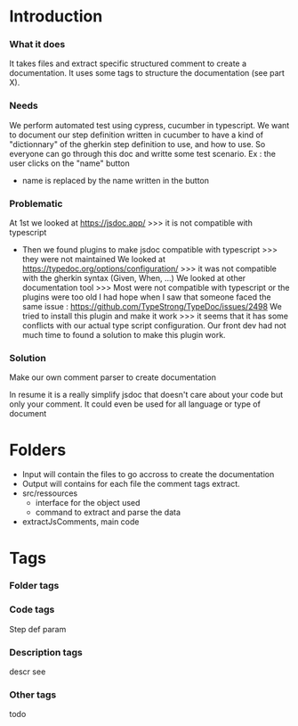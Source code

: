 # Introduction
### What it does  
It takes files and extract specific structured comment to create a documentation.
It uses some tags to structure the documentation (see part X).

### Needs
We perform automated test using cypress, cucumber in typescript.
We want to document our step definition written in cucumber to have a kind of "dictionnary" of the gherkin step definition to use, and how to use.
So everyone can go through this doc and writte some test scenario.
Ex : the user clicks on the "name" button 
* name is replaced by the name written in the button

### Problematic
At 1st we looked at https://jsdoc.app/  >>> it is not compatible with typescript
* Then we found plugins to make jsdoc compatible with typescript >>> they were not maintained
We looked at https://typedoc.org/options/configuration/ >>> it was not compatible with the gherkin syntax (Given, When, ...)
We looked at other documentation tool >>> Most were not compatible with typescript or the plugins were too old
I had hope when I saw that someone faced the same issue : https://github.com/TypeStrong/TypeDoc/issues/2498
We tried to install this plugin and make it work >>> it seems that it has some conflicts with our actual type script configuration.
Our front dev had not much time to found a solution to make this plugin work.

### Solution
Make our own comment parser to create documentation

In resume it is a really simplify jsdoc that doesn't care about your code but only your comment.
It could even be used for all language or type of document


# Folders
* Input will contain the files to go accross to create the documentation
* Output will contains for each file the comment tags extract.
* src/ressources
  * interface for the object used
  * command to extract and parse the data
* extractJsComments, main code

# Tags

### Folder tags


### Code tags
Step def
param


### Description tags
descr
see

### Other tags
todo 








